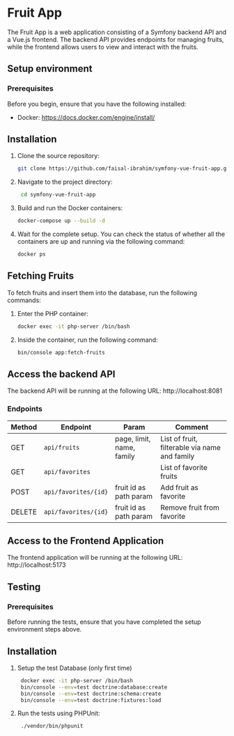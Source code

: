 # Fruit App

The Fruit App is a web application consisting of a Symfony backend API and a Vue.js frontend. The backend API provides
endpoints for managing fruits, while the frontend allows users to view and interact with the fruits.

## Setup environment

### Prerequisites

Before you begin, ensure that you have the following installed:

* Docker: https://docs.docker.com/engine/install/

## Installation

1. Clone the source repository:
   ```bash
   git clone https://github.com/faisal-ibrahim/symfony-vue-fruit-app.git
   ```
2. Navigate to the project directory:
   ```bash
    cd symfony-vue-fruit-app
   ```

3. Build and run the Docker containers:
    ```bash
	docker-compose up --build -d
    ```

4. Wait for the complete setup. You can check the status of whether all the containers are up and running via the
   following command:
   ```bash
   docker ps
    ```

## Fetching Fruits

To fetch fruits and insert them into the database, run the following commands:

1. Enter the PHP container:
   ```bash
   docker exec -it php-server /bin/bash
   ```
2. Inside the container, run the following command:

    ```bash
   bin/console app:fetch-fruits
   ```

## Access the backend API

The backend API will be running at the following URL: http://localhost:8081

### Endpoints

| Method | Endpoint             | Param                     | Comment                                       |
|--------|----------------------|---------------------------|-----------------------------------------------|
| GET    | `api/fruits`         | page, limit, name, family | List of fruit, filterable via name and family |
| GET    | `api/favorites`      |                           | List of favorite fruits                       ||
| POST   | `api/favorites/{id}` | fruit id as path param    | Add fruit as favorite                         |
| DELETE | `api/favorites/{id}` | fruit id as path param    | Remove fruit from favorite                    |

## Access to the Frontend Application

The frontend application will be running at the following URL: http://localhost:5173

## Testing

### Prerequisites

Before running the tests, ensure that you have completed the setup environment steps above.

## Installation

1. Setup the test Database (only first time)
   ```bash
	docker exec -it php-server /bin/bash
	bin/console --env=test doctrine:database:create
	bin/console --env=test doctrine:schema:create
	bin/console --env=test doctrine:fixtures:load
	```
2. Run the tests using PHPUnit:
   ```bash 
    ./vendor/bin/phpunit
   ```

